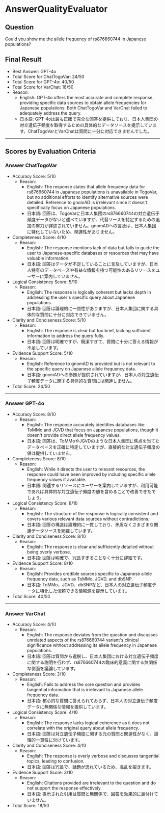# AnswerQualityEvaluator

## Question

Could you show me the allele frequency of rs876660744 in Japanese populations?

## Final Result

- Best Answer: GPT-4o
- Total Score for ChatTogoVar: 24/50
- Total Score for GPT-4o: 40/50
- Total Score for VarChat: 18/50
- Reason:
  - English: GPT-4o offers the most accurate and complete response, providing specific data sources to obtain allele frequencies for Japanese populations. Both ChatTogoVar and VarChat failed to adequately address the query.
  - 日本語: GPT-4oは最も正確で完全な回答を提供しており、日本人集団の対立遺伝子頻度を取得するための具体的なデータソースを提示しています。ChatTogoVarとVarChatは質問に十分に対応できませんでした。

---

## Scores by Evaluation Criteria

### Answer ChatTogoVar
- Accuracy Score: 5/10
  - Reason: 
    - English: The response states that allele frequency data for rs876660744 in Japanese populations is unavailable in TogoVar, but no additional efforts to identify alternative sources were detailed. Reference to gnomAD is irrelevant since it doesn't specifically focus on Japanese populations.
    - 日本語: 回答は、TogoVarに日本人集団のrs876660744の対立遺伝子頻度データがないと述べていますが、代替ソースを特定するための追加の努力が詳述されていません。gnomADへの言及は、日本人集団に特化していないため、関連性がありません。
- Completeness Score: 4/10
  - Reason: 
    - English: The response mentions lack of data but fails to guide the user to Japanese-specific databases or resources that may have valuable information.
    - 日本語: 回答はデータが不足していることに言及していますが、日本人特有のデータベースや有益な情報を持つ可能性のあるリソースをユーザーに案内していません。
- Logical Consistency Score: 5/10
  - Reason: 
    - English: The response is logically coherent but lacks depth in addressing the user's specific query about Japanese populations.
    - 日本語: 回答は論理的に一貫性がありますが、日本人集団に関する具体的な質問に十分に対応できていません。
- Clarity and Conciseness Score: 5/10
  - Reason: 
    - English: The response is clear but too brief, lacking sufficient information to address the query fully.
    - 日本語: 回答は明確ですが、簡潔すぎて、質問に十分に答える情報が不足しています。
- Evidence Support Score: 5/10
  - Reason: 
    - English: Reference to gnomAD is provided but is not relevant to the specific query on Japanese allele frequency data.
    - 日本語: gnomADへの参照が提供されていますが、日本人の対立遺伝子頻度データに関する具体的な質問には関連しません。
- Total Score: 24/50

---

### Answer GPT-4o
- Accuracy Score: 8/10
  - Reason: 
    - English: The response accurately identifies databases like ToMMo and JGVD that focus on Japanese populations, though it doesn't provide direct allele frequency values.
    - 日本語: 回答は、ToMMoやJGVDのような日本人集団に焦点を当てたデータベースを正確に特定していますが、直接的な対立遺伝子頻度の値は提供していません。
- Completeness Score: 8/10
  - Reason: 
    - English: While it directs the user to relevant resources, the response could have been improved by including specific allele frequency values if available.
    - 日本語: 関連するリソースにユーザーを案内していますが、利用可能であれば具体的な対立遺伝子頻度の値を含めることで改善できたでしょう。
- Logical Consistency Score: 8/10
  - Reason: 
    - English: The structure of the response is logically consistent and covers various relevant data sources without contradictions.
    - 日本語: 回答の構造は論理的に一貫しており、矛盾なくさまざまな関連データソースを網羅しています。
- Clarity and Conciseness Score: 8/10
  - Reason: 
    - English: The response is clear and sufficiently detailed without being overly verbose.
    - 日本語: 回答は明確で、冗長すぎることなく十分に詳細です。
- Evidence Support Score: 8/10
  - Reason: 
    - English: Provides credible sources specific to Japanese allele frequency data, such as ToMMo, JGVD, and dbSNP.
    - 日本語: ToMMo、JGVD、dbSNPなど、日本人の対立遺伝子頻度データに特化した信頼できる情報源を提示しています。
- Total Score: 40/50

---

### Answer VarChat
- Accuracy Score: 4/10
  - Reason: 
    - English: The response deviates from the question and discusses unrelated aspects of the rs876660744 variant's clinical significance without addressing its allele frequency in Japanese populations.
    - 日本語: 回答は質問から逸脱し、日本人集団における対立遺伝子頻度に関する説明を行わず、rs876660744の臨床的意義に関する無関係な側面を議論しています。
- Completeness Score: 3/10
  - Reason: 
    - English: Fails to address the core question and provides tangential information that is irrelevant to Japanese allele frequency data.
    - 日本語: 核心的な質問に答えられておらず、日本人の対立遺伝子頻度データに無関係な情報を提供しています。
- Logical Consistency Score: 4/10
  - Reason: 
    - English: The response lacks logical coherence as it does not correlate with the original query about allele frequency.
    - 日本語: 回答は対立遺伝子頻度に関する元の質問と関連性がなく、論理的一貫性に欠けています。
- Clarity and Conciseness Score: 4/10
  - Reason: 
    - English: The response is overly verbose and discusses tangential topics, leading to confusion.
    - 日本語: 回答は冗長で、話題が逸れているため、混乱を招きます。
- Evidence Support Score: 3/10
  - Reason: 
    - English: Citations provided are irrelevant to the question and do not support the response effectively.
    - 日本語: 提示された引用は質問と無関係で、回答を効果的に裏付けていません。
- Total Score: 18/50